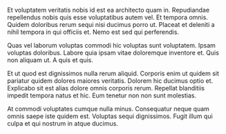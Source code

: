 Et voluptatem veritatis nobis id est ea architecto quam in. Repudiandae repellendus nobis quis esse voluptatibus autem vel. Et tempora omnis. Quidem doloribus rerum sequi nisi ducimus porro ut. Placeat et deleniti a nihil tempora in qui officiis et. Nemo est sed qui perferendis.
 Quas vel laborum voluptas commodi hic voluptas sunt voluptatem. Ipsam voluptas doloribus. Labore quia ipsam vitae doloremque inventore et. Quis non aliquam ut. A quis et quis.
 Et ut quod est dignissimos nulla rerum aliquid. Corporis enim ut quidem sit pariatur quidem dolores maiores veritatis. Dolorem hic ducimus optio et. Explicabo sit est alias dolore omnis corporis rerum. Repellat blanditiis impedit tempora natus et hic. Eum tenetur non non sunt molestias.
 At commodi voluptates cumque nulla minus. Consequatur neque quam omnis saepe iste quidem est. Voluptas sequi dignissimos. Fugit illum qui culpa et qui nostrum in atque ducimus.